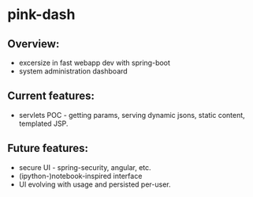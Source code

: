 # pink-dash

## Overview:
* excersize in fast webapp dev with spring-boot
* system administration dashboard

## Current features:
* servlets POC - getting params, serving dynamic jsons, static content, templated JSP.

## Future features:
* secure UI - spring-security, angular, etc.
* (ipython-)notebook-inspired interface
* UI evolving with usage and persisted per-user.